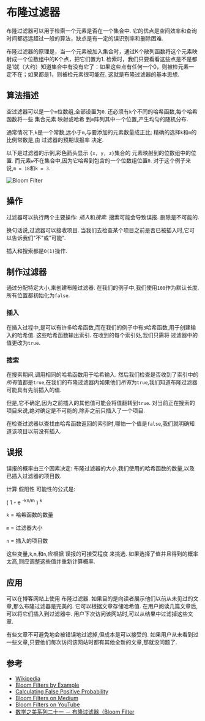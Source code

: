 
# 布隆过滤器

布隆过滤器可以用于检索一个元素是否在一个集合中. 它的优点是空间效率和查询时间都远远超过一般的算法，缺点是有一定的误识别率和删除困难. 

布隆过滤器的原理是，当一个元素被加入集合时，通过K个散列函数将这个元素映射成一个位数组中的K个点，把它们置为1. 检索时，我们只要看看这些点是不是都是1就（大约）知道集合中有没有它了：如果这些点有任何一个0，则被检元素一定不在；如果都是1，则被检元素很可能在. 这就是布隆过滤器的基本思想. 

## 算法描述

空过滤器可以是一个`m`位数组,全部设置为`0`. 还必须有`k`个不同的哈希函数,每个哈希函数将一些 集合元素 映射或哈希 到`m`阵列其中一个位置,产生均匀的随机分布. 

通常情况下,`k`是一个常数,远小于`m`,与要添加的元素数量成正比; 精确的选择`k`和`m`的比例常数是,由 过滤器的预期误报率 决定. 

以下是过滤器的示例,彩色箭头显示 `{x, y, z}`集合的 元素映射到的位数组中的位置. 而元素`w`不在集合中,因为它哈希到包含的一个位数组位置`0`. 对于这个例子来说,`m = 18`和`k = 3`. 

![Bloom Filter](https://upload.wikimedia.org/wikipedia/commons/a/ac/Bloom_filter.svg)

## 操作

过滤器可以执行两个主要操作: *插入*和*搜索*. 搜索可能会导致误报. 删除是不可能的. 

换句话说,过滤器可以接收项目. 当我们去检查某个项目之前是否已被插入时,它可以告诉我们"不"或"可能". 

插入和搜索都是`O(1)`操作. 

## 制作过滤器

通过分配特定大小,来创建布隆过滤器. 在我们的例子中,我们使用`100`作为默认长度. 所有位置都初始化为`false`. 

### 插入

在插入过程中,是可以有许多哈希函数,而在我们的例子中有`3`哈希函数,用于创建输入的哈希值. 这些哈希函数输出索引. 在收到的每个索引处,我们只需将 过滤器中的值更改为`true`. 

### 搜索

在搜索期间,调用相同的哈希函数用于哈希输入. 然后我们检查是否收到了索引中的*所有*值都是`true`,在我们的布隆过滤器内如果他们*所有*为`true`,我们知道布隆过滤器可能具有先前插入的值. 

但是,它不确定,因为之前插入的其他值可能会将值翻转到`true`. 对当前正在搜索的项目来说,绝对确定是不可能的,除非之前只插入了一个项目. 

在检查过滤器以查找由哈希函数返回的索引时,哪怕一个值是`false`,我们就明确知道该项目以前没有插入. 

## 误报

误报的概率由三个因素决定: 布隆过滤器的大小,我们使用的哈希函数的数量,以及 已插入过滤器的项目数. 

计算 假阳性 可能性的公式是: 

 ( 1 - e <sup>-kn/m</sup> ) <sup>k</sup>

`k` = 哈希函数的数量

`m` = 过滤器大小

`n` = 插入的项目数

这些变量,`k`,`m`,和`n`,应根据 误报的可接受程度 来挑选. 如果选择了值并且得到的概率太高,则应调整这些值并重新计算概率. 

## 应用

可以在博客网站上使用 布隆过滤器. 如果目的是向读者展示他们以前从未见过的文章,那么布隆过滤器是完美的. 它可以根据文章存储哈希值. 在用户阅读几篇文章后,可以将它们插入到过滤器中. 用户下次访问该网站时,可以从结果中过滤掉这些文章. 

有些文章不可避免地会被错误地过滤掉,但成本是可以接受的. 如果用户从未看到过一些文章,只要他们每次访问该网站时都有其他全新的文章,那就没问题了. 

## 参考

-   [Wikipedia](https://en.wikipedia.org/wiki/Bloom_filter)
-   [Bloom Filters by Example](http://llimllib.github.io/bloomfilter-tutorial/)
-   [Calculating False Positive Probability](https://hur.st/bloomfilter/?n=4&p=&m=18&k=3)
-   [Bloom Filters on Medium](https://blog.medium.com/what-are-bloom-filters-1ec2a50c68ff)
-   [Bloom Filters on YouTube](https://www.youtube.com/watch?v=bEmBh1HtYrw)
-   [数学之美系列二十一 － 布隆过滤器（Bloom Filter](https://china.googleblog.com/2007/07/bloom-filter_7469.html)
